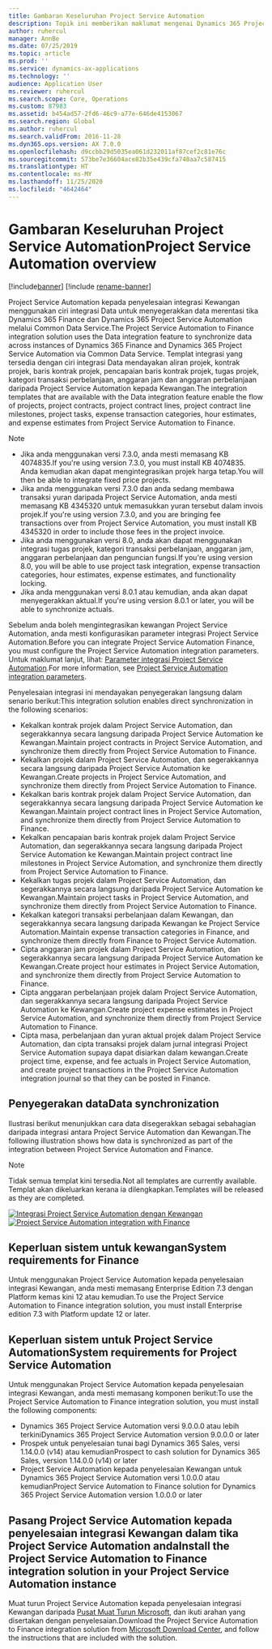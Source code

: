 ```yaml
---
title: Gambaran Keseluruhan Project Service Automation
description: Topik ini memberikan maklumat mengenai Dynamics 365 Project Service Automation kepada penyelesaian integrasi Dynamics 365 Finance.
author: ruhercul
manager: AnnBe
ms.date: 07/25/2019
ms.topic: article
ms.prod: ''
ms.service: dynamics-ax-applications
ms.technology: ''
audience: Application User
ms.reviewer: ruhercul
ms.search.scope: Core, Operations
ms.custom: 87983
ms.assetid: b454ad57-2fd6-46c9-a77e-646de4153067
ms.search.region: Global
ms.author: ruhercul
ms.search.validFrom: 2016-11-28
ms.dyn365.ops.version: AX 7.0.0
ms.openlocfilehash: d9ccbb29d5035ea061d232011af87cef2c81e76c
ms.sourcegitcommit: 573be7e36604ace82b35e439cfa748aa7c587415
ms.translationtype: HT
ms.contentlocale: ms-MY
ms.lasthandoff: 11/25/2020
ms.locfileid: "4642464"
---
```

# <a name="project-service-automation-overview"></a><span data-ttu-id="cd120-103">Gambaran Keseluruhan Project Service Automation</span><span class="sxs-lookup"><span data-stu-id="cd120-103">Project Service Automation overview</span></span>

[!include[banner](../includes/banner.md)]
[!include [rename-banner](~/includes/cc-data-platform-banner.md)]

<span data-ttu-id="cd120-104">Project Service Automation kepada penyelesaian integrasi Kewangan menggunakan ciri integrasi Data untuk menyegerakkan data merentasi tika Dynamics 365 Finance dan Dynamics 365 Project Service Automation melalui Common Data Service.</span><span class="sxs-lookup"><span data-stu-id="cd120-104">The Project Service Automation to Finance integration solution uses the Data integration feature to synchronize data across instances of Dynamics 365 Finance and Dynamics 365 Project Service Automation via Common Data Service.</span></span> <span data-ttu-id="cd120-105">Templat integrasi yang tersedia dengan ciri integrasi Data mendayakan aliran projek, kontrak projek, baris kontrak projek, pencapaian baris kontrak projek, tugas projek, kategori transaksi perbelanjaan, anggaran jam dan anggaran perbelanjaan daripada Project Service Automation kepada Kewangan.</span><span class="sxs-lookup"><span data-stu-id="cd120-105">The integration templates that are available with the Data integration feature enable the flow of projects, project contracts, project contract lines, project contract line milestones, project tasks, expense transaction categories, hour estimates, and expense estimates from Project Service Automation to Finance.</span></span>

> [!NOTE]
> - <span data-ttu-id="cd120-106">Jika anda menggunakan versi 7.3.0, anda mesti memasang KB 4074835.</span><span class="sxs-lookup"><span data-stu-id="cd120-106">If you're using version 7.3.0, you must install KB 4074835.</span></span> <span data-ttu-id="cd120-107">Anda kemudian akan dapat mengintegrasikan projek harga tetap.</span><span class="sxs-lookup"><span data-stu-id="cd120-107">You will then be able to integrate fixed price projects.</span></span>
> - <span data-ttu-id="cd120-108">Jika anda menggunakan versi 7.3.0 dan anda sedang membawa transaksi yuran daripada Project Service Automation, anda mesti memasang KB 4345320 untuk memasukkan yuran tersebut dalam invois projek.</span><span class="sxs-lookup"><span data-stu-id="cd120-108">If you're using version 7.3.0, and you are bringing fee transactions over from Project Service Automation, you must install KB 4345320 in order to include those fees in the project invoice.</span></span>
> - <span data-ttu-id="cd120-109">Jika anda menggunakan versi 8.0, anda akan dapat menggunakan integrasi tugas projek, kategori transaksi perbelanjaan, anggaran jam, anggaran perbelanjaan dan penguncian fungsi.</span><span class="sxs-lookup"><span data-stu-id="cd120-109">If you're using version 8.0, you will be able to use project task integration, expense transaction categories, hour estimates, expense estimates, and functionality locking.</span></span>
> - <span data-ttu-id="cd120-110">Jika anda menggunakan versi 8.0.1 atau kemudian, anda akan dapat menyegerakkan aktual.</span><span class="sxs-lookup"><span data-stu-id="cd120-110">If you're using version 8.0.1 or later, you will be able to synchronize actuals.</span></span>

<span data-ttu-id="cd120-111">Sebelum anda boleh mengintegrasikan kewangan Project Service Automation, anda mesti konfigurasikan parameter integrasi Project Service Automation.</span><span class="sxs-lookup"><span data-stu-id="cd120-111">Before you can integrate Project Service Automation Finance, you must configure the Project Service Automation integration parameters.</span></span> <span data-ttu-id="cd120-112">Untuk maklumat lanjut, lihat: [Parameter integrasi Project Service Automation](PSA-parameters.md).</span><span class="sxs-lookup"><span data-stu-id="cd120-112">For more information, see [Project Service Automation integration parameters](PSA-parameters.md).</span></span>

<span data-ttu-id="cd120-113">Penyelesaian integrasi ini mendayakan penyegerakan langsung dalam senario berikut:</span><span class="sxs-lookup"><span data-stu-id="cd120-113">This integration solution enables direct synchronization in the following scenarios:</span></span>

- <span data-ttu-id="cd120-114">Kekalkan kontrak projek dalam Project Service Automation, dan segerakkannya secara langsung daripada Project Service Automation ke Kewangan.</span><span class="sxs-lookup"><span data-stu-id="cd120-114">Maintain project contracts in Project Service Automation, and synchronize them directly from Project Service Automation to Finance.</span></span>
- <span data-ttu-id="cd120-115">Kekalkan projek dalam Project Service Automation, dan segerakkannya secara langsung daripada Project Service Automation ke Kewangan.</span><span class="sxs-lookup"><span data-stu-id="cd120-115">Create projects in Project Service Automation, and synchronize them directly from Project Service Automation to Finance.</span></span>
- <span data-ttu-id="cd120-116">Kekalkan baris kontrak projek dalam Project Service Automation, dan segerakkannya secara langsung daripada Project Service Automation ke Kewangan.</span><span class="sxs-lookup"><span data-stu-id="cd120-116">Maintain project contract lines in Project Service Automation, and synchronize them directly from Project Service Automation to Finance.</span></span>
- <span data-ttu-id="cd120-117">Kekalkan pencapaian baris kontrak projek dalam Project Service Automation, dan segerakkannya secara langsung daripada Project Service Automation ke Kewangan.</span><span class="sxs-lookup"><span data-stu-id="cd120-117">Maintain project contract line milestones in Project Service Automation, and synchronize them directly from Project Service Automation to Finance.</span></span>
- <span data-ttu-id="cd120-118">Kekalkan tugas projek dalam Project Service Automation, dan segerakkannya secara langsung daripada Project Service Automation ke Kewangan.</span><span class="sxs-lookup"><span data-stu-id="cd120-118">Maintain project tasks in Project Service Automation, and synchronize them directly from Project Service Automation to Finance.</span></span>
- <span data-ttu-id="cd120-119">Kekalkan kategori transaksi perbelanjaan dalam Kewangan, dan segerakkannya secara langsung daripada Kewangan ke Project Service Automation.</span><span class="sxs-lookup"><span data-stu-id="cd120-119">Maintain expense transaction categories in Finance, and synchronize them directly from Finance to Project Service Automation.</span></span>
- <span data-ttu-id="cd120-120">Cipta anggaran jam projek dalam Project Service Automation, dan segerakkannya secara langsung daripada Project Service Automation ke Kewangan.</span><span class="sxs-lookup"><span data-stu-id="cd120-120">Create project hour estimates in Project Service Automation, and synchronize them directly from Project Service Automation to Finance.</span></span>
- <span data-ttu-id="cd120-121">Cipta anggaran perbelanjaan projek dalam Project Service Automation, dan segerakkannya secara langsung daripada Project Service Automation ke Kewangan.</span><span class="sxs-lookup"><span data-stu-id="cd120-121">Create project expense estimates in Project Service Automation, and synchronize them directly from Project Service Automation to Finance.</span></span>
- <span data-ttu-id="cd120-122">Cipta masa, perbelanjaan dan yuran aktual projek dalam Project Service Automation, dan cipta transaksi projek dalam jurnal integrasi Project Service Automation supaya dapat disiarkan dalam kewangan.</span><span class="sxs-lookup"><span data-stu-id="cd120-122">Create project time, expense, and fee actuals in Project Service Automation, and create project transactions in the Project Service Automation integration journal so that they can be posted in Finance.</span></span>

## <a name="data-synchronization"></a><span data-ttu-id="cd120-123">Penyegerakan data</span><span class="sxs-lookup"><span data-stu-id="cd120-123">Data synchronization</span></span>

<span data-ttu-id="cd120-124">Ilustrasi berikut menunjukkan cara data disegerakkan sebagai sebahagian daripada integrasi antara Project Service Automation dan Kewangan.</span><span class="sxs-lookup"><span data-stu-id="cd120-124">The following illustration shows how data is synchronized as part of the integration between Project Service Automation and Finance.</span></span>

> [!NOTE]
> <span data-ttu-id="cd120-125">Tidak semua templat kini tersedia.</span><span class="sxs-lookup"><span data-stu-id="cd120-125">Not all templates are currently available.</span></span> <span data-ttu-id="cd120-126">Templat akan dikeluarkan kerana ia dilengkapkan.</span><span class="sxs-lookup"><span data-stu-id="cd120-126">Templates will be released as they are completed.</span></span>

<span data-ttu-id="cd120-127">[![Integrasi Project Service Automation dengan Kewangan](./media/PSA-integration.png)](./media/PSA-integration.png)</span><span class="sxs-lookup"><span data-stu-id="cd120-127">[![Project Service Automation integration with Finance](./media/PSA-integration.png)](./media/PSA-integration.png)</span></span>

## <a name="system-requirements-for-finance"></a><span data-ttu-id="cd120-128">Keperluan sistem untuk kewangan</span><span class="sxs-lookup"><span data-stu-id="cd120-128">System requirements for Finance</span></span>

<span data-ttu-id="cd120-129">Untuk menggunakan Project Service Automation kepada penyelesaian integrasi Kewangan, anda mesti memasang Enterprise Edition 7.3 dengan Platform kemas kini 12 atau kemudian.</span><span class="sxs-lookup"><span data-stu-id="cd120-129">To use the Project Service Automation to Finance integration solution, you must install Enterprise edition 7.3 with Platform update 12 or later.</span></span>

## <a name="system-requirements-for-project-service-automation"></a><span data-ttu-id="cd120-130">Keperluan sistem untuk Project Service Automation</span><span class="sxs-lookup"><span data-stu-id="cd120-130">System requirements for Project Service Automation</span></span>

<span data-ttu-id="cd120-131">Untuk menggunakan Project Service Automation kepada penyelesaian integrasi Kewangan, anda mesti memasang komponen berikut:</span><span class="sxs-lookup"><span data-stu-id="cd120-131">To use the Project Service Automation to Finance integration solution, you must install the following components:</span></span>

- <span data-ttu-id="cd120-132">Dynamics 365 Project Service Automation versi 9.0.0.0 atau lebih terkini</span><span class="sxs-lookup"><span data-stu-id="cd120-132">Dynamics 365 Project Service Automation version 9.0.0.0 or later</span></span>
- <span data-ttu-id="cd120-133">Prospek untuk penyelesaian tunai bagi Dynamics 365 Sales, versi 1.14.0.0 (v14) atau kemudian</span><span class="sxs-lookup"><span data-stu-id="cd120-133">Prospect to cash solution for Dynamics 365 Sales, version 1.14.0.0 (v14) or later</span></span>
- <span data-ttu-id="cd120-134">Project Service Automation kepada penyelesaian Kewangan untuk Dynamics 365 Project Service Automation versi 1.0.0.0 atau kemudian</span><span class="sxs-lookup"><span data-stu-id="cd120-134">Project Service Automation to Finance solution for Dynamics 365 Project Service Automation version 1.0.0.0 or later</span></span>

## <a name="install-the-project-service-automation-to-finance-integration-solution-in-your-project-service-automation-instance"></a><span data-ttu-id="cd120-135">Pasang Project Service Automation kepada penyelesaian integrasi Kewangan dalam tika Project Service Automation anda</span><span class="sxs-lookup"><span data-stu-id="cd120-135">Install the Project Service Automation to Finance integration solution in your Project Service Automation instance</span></span>

<span data-ttu-id="cd120-136">Muat turun Project Service Automation kepada penyelesaian integrasi Kewangan daripada [Pusat Muat Turun Microsoft](https://www.microsoft.com/download/details.aspx?id=57016), dan ikuti arahan yang disertakan dengan penyelesaian.</span><span class="sxs-lookup"><span data-stu-id="cd120-136">Download the Project Service Automation to Finance integration solution from [Microsoft Download Center](https://www.microsoft.com/download/details.aspx?id=57016), and follow the instructions that are included with the solution.</span></span>
